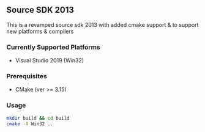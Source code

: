 ## Source SDK 2013
This is a revamped source sdk 2013 with added cmake support & to support new platforms & compilers

### Currently Supported Platforms
* Visual Studio 2019 (Win32)

### Prerequisites
* CMake (ver >= 3.15)

### Usage
```bash
mkdir build && cd build
cmake -A Win32 ..
```
